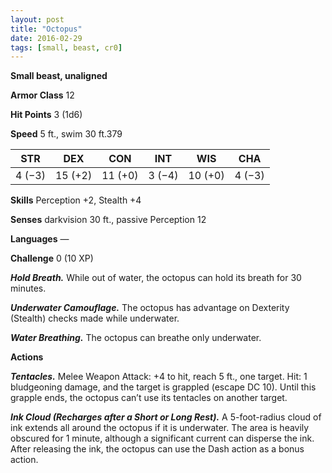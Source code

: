 ```yaml
---
layout: post
title: "Octopus"
date: 2016-02-29
tags: [small, beast, cr0]
---
```


**Small beast, unaligned**

**Armor Class** 12

**Hit Points** 3 (1d6)

**Speed** 5 ft., swim 30 ft.379

|   STR   |   DEX   |   CON   |   INT   |   WIS   |   CHA   |
|:-----:|:-----:|:-----:|:-----:|:-----:|:-----:|
| 4 (−3) | 15 (+2) | 11 (+0) | 3 (−4) | 10 (+0) | 4 (−3) |

**Skills** Perception +2, Stealth +4 

**Senses** darkvision 30 ft., passive Perception 12 

**Languages** — 

**Challenge** 0 (10 XP) 

***Hold Breath.*** While out of water, the octopus can hold its breath for 30 minutes. 

***Underwater Camouflage.*** The octopus has advantage on Dexterity (Stealth) checks made while underwater. 

***Water Breathing.*** The octopus can breathe only underwater. 

**Actions** 

***Tentacles.*** Melee Weapon Attack: +4 to hit, reach 5 ft., one target. Hit: 1 bludgeoning damage, and the target is grappled (escape DC 10). Until this grapple ends, the octopus can’t use its tentacles on another target. 

***Ink Cloud (Recharges after a Short or Long Rest).*** A 5-foot-radius cloud of ink extends all around the octopus if it is underwater. The area is heavily obscured for 1 minute, although a significant current can disperse the ink. After releasing the ink, the octopus can use the Dash action as a bonus action.